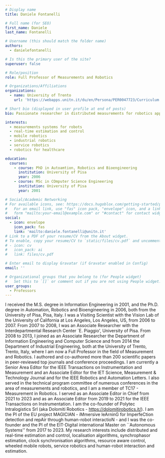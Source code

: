 ```yaml
---
# Display name
title: Daniele Fontanelli

# Full name (for SEO)
first_name: Daniele
last_name: Fontanelli

# Username (this should match the folder name)
authors:
  - danielefontanelli

# Is this the primary user of the site?
superuser: false

# Role/position
role: Full Professor of Measurements and Robotics

# Organizations/Affiliations
organizations:
  - name: University of Trento
    url: 'https://webapps.unitn.it/du/en/Persona/PER0047723/Curriculum'

# Short bio (displayed in user profile at end of posts)
bio: Passionate researcher in distributed measurements for robotics application in the field of manufacturing, healthcare and agrifood.

interests:
  - measurements systems for robots
  - real-time estimation and control
  - mobile robotics
  - industrial robotics
  - service robotics
  - robotics for healthcare

education:
  courses:
    - course: PhD in Autoamtion, Robotics and Bioengineering
      institution: University of Pisa
      year: 2006
    - course: MSc in COmputer Science Engineering
      institution: University of Pisa
      year: 2001

# Social/Academic Networking
# For available icons, see: https://docs.hugoblox.com/getting-started/page-builder/#icons
#   For an email link, use "fas" icon pack, "envelope" icon, and a link in the
#   form "mailto:your-email@example.com" or "#contact" for contact widget.
social:
  - icon: envelope
    icon_pack: fas
    link: 'mailto:daniele.fontanelli@unitn.it'
# Link to a PDF of your resume/CV from the About widget.
# To enable, copy your resume/CV to `static/files/cv.pdf` and uncomment the lines below.
# - icon: cv
#   icon_pack: ai
#   link: files/cv.pdf

# Enter email to display Gravatar (if Gravatar enabled in Config)
email: ''

# Organizational groups that you belong to (for People widget)
#   Set this to `[]` or comment out if you are not using People widget.
user_groups:
  - Professors
---
```


I received the M.S. degree in Information Engineering in 2001, and the Ph.D. degree in Automation, Robotics and Bioengineering in 2006, both from the University of Pisa, Pisa, Italy.  I was a Visiting Scientist with the Vision Lab of the University of California at Los Angeles, Los Angeles, US, from 2006 to 2007.  From 2007 to 2008, I was an Associate Researcher with the Interdepartmental Research Center `E. Piaggio', University of Pisa.  From 2008 to 2013, I joined as an Associate Researcher the Department of Information Engineering and Computer Science and from 2014 the Department of Industrial Engineering, both at the University of Trento, Trento, Italy, where I am now a Full Professor in the field of Measurement and Robotics.  I authored and co-authored more than 200 scientific papers in peer-reviewed top journals and conference proceedings.  I am currently a Senior Area Editor for the IEEE Transactions on Instrumentation and Measurement and an Associate Editor for the IET Science, Measurement & Technology Journal and for the IEEE Robotics and Automation Letters. I also served in the technical program committee of numerous conferences in the area of measurements and robotics, and I am a member of TC17 - Measurement in Robotics. I served as an Associate Editor in Chief from 2021 to 2023 and as an Associate Editor from 2019 to 2021 for the IEEE Transactions on  Instrumentation. I am the co-founder of Polytec Intralogistics Srl (aka Dolomiti Robotics - https://dolomitirobotics.it/). I am the PI of the EU project MAGICIAN - iMmersive leArninG for ImperfeCtion detectIon and repAir through human-robot interactioN - and I was the co-founder and the PI of the EIT-Digital international Master on ``Autonomous Systems'' from 2017 to 2023. My research interests include distributed and real-time estimation and control, localisation algorithms, synchrophasor estimation, clock synchronisation algorithms, resource aware control, wheeled mobile robots, service robotics and human-robot interaction and estimation.
